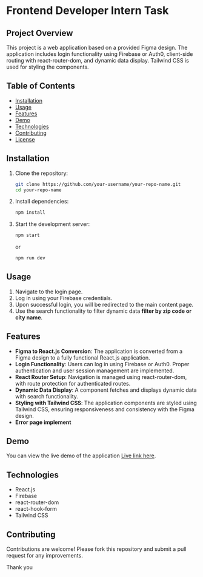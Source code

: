 # Frontend Developer Intern Task

## Project Overview
This project is a web application based on a provided Figma design. The application includes login functionality using Firebase or Auth0, client-side routing with react-router-dom, and dynamic data display. Tailwind CSS is used for styling the components.

## Table of Contents
- [Installation](#installation)
- [Usage](#usage)
- [Features](#features)
- [Demo](#demo)
- [Technologies](#technologies)
- [Contributing](#contributing)
- [License](#license)

## Installation
1. Clone the repository:
    ```bash
    git clone https://github.com/your-username/your-repo-name.git
    cd your-repo-name
    ```
2. Install dependencies:
    ```bash
    npm install
    ```
3. Start the development server:
    ```bash
    npm start
    ```
    or
     ```bash
    npm run dev
    ```

## Usage
1. Navigate to the login page.
2. Log in using your Firebase credentials.
3. Upon successful login, you will be redirected to the main content page.
4. Use the search functionality to filter dynamic data <b>filter by zip code or city name</b>.

## Features
- **Figma to React.js Conversion**: The application is converted from a Figma design to a fully functional React.js application.
- **Login Functionality**: Users can log in using Firebase or Auth0. Proper authentication and user session management are implemented.
- **React Router Setup**: Navigation is managed using react-router-dom, with route protection for authenticated routes.
- **Dynamic Data Display**: A component fetches and displays dynamic data with search functionality.
- **Styling with Tailwind CSS**: The application components are styled using Tailwind CSS, ensuring responsiveness and consistency with the Figma design.
- **Error page implement**

## Demo
You can view the live demo of the application [Live link here](https://rashadul-business-scopioe.vercel.app).

## Technologies
- React.js
- Firebase
- react-router-dom
- react-hook-form
- Tailwind CSS

## Contributing
Contributions are welcome! Please fork this repository and submit a pull request for any improvements.

Thank you

